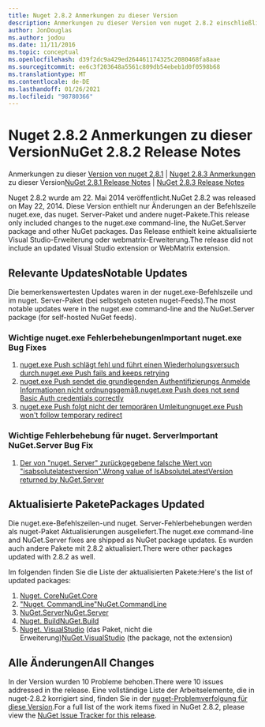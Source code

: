 ```yaml
---
title: Nuget 2.8.2 Anmerkungen zu dieser Version
description: Anmerkungen zu dieser Version von nuget 2.8.2 einschließlich bekannter Probleme, Fehlerbehebungen, hinzugefügter Features und dcrs.
author: JonDouglas
ms.author: jodou
ms.date: 11/11/2016
ms.topic: conceptual
ms.openlocfilehash: d39f2dc9a429ed264461174325c2080468fa8aae
ms.sourcegitcommit: ee6c3f203648a5561c809db54ebeb1d0f0598b68
ms.translationtype: MT
ms.contentlocale: de-DE
ms.lasthandoff: 01/26/2021
ms.locfileid: "98780366"
---
```

# <a name="nuget-282-release-notes"></a><span data-ttu-id="02ec5-103">Nuget 2.8.2 Anmerkungen zu dieser Version</span><span class="sxs-lookup"><span data-stu-id="02ec5-103">NuGet 2.8.2 Release Notes</span></span>

<span data-ttu-id="02ec5-104">Anmerkungen zu dieser [Version von nuget 2.8.1](../release-notes/nuget-2.8.1.md)  |  [Nuget 2.8.3 Anmerkungen](../release-notes/nuget-2.8.3.md) zu dieser Version</span><span class="sxs-lookup"><span data-stu-id="02ec5-104">[NuGet 2.8.1 Release Notes](../release-notes/nuget-2.8.1.md) | [NuGet 2.8.3 Release Notes](../release-notes/nuget-2.8.3.md)</span></span>

<span data-ttu-id="02ec5-105">Nuget 2.8.2 wurde am 22. Mai 2014 veröffentlicht.</span><span class="sxs-lookup"><span data-stu-id="02ec5-105">NuGet 2.8.2 was released on May 22, 2014.</span></span>  <span data-ttu-id="02ec5-106">Diese Version enthielt nur Änderungen an der Befehlszeile nuget.exe, das nuget. Server-Paket und andere nuget-Pakete.</span><span class="sxs-lookup"><span data-stu-id="02ec5-106">This release only included changes to the nuget.exe command-line, the NuGet.Server package and other NuGet packages.</span></span>  <span data-ttu-id="02ec5-107">Das Release enthielt keine aktualisierte Visual Studio-Erweiterung oder webmatrix-Erweiterung.</span><span class="sxs-lookup"><span data-stu-id="02ec5-107">The release did not include an updated Visual Studio extension or WebMatrix extension.</span></span>

## <a name="notable-updates"></a><span data-ttu-id="02ec5-108">Relevante Updates</span><span class="sxs-lookup"><span data-stu-id="02ec5-108">Notable Updates</span></span>

<span data-ttu-id="02ec5-109">Die bemerkenswertesten Updates waren in der nuget.exe-Befehlszeile und im nuget. Server-Paket (bei selbstgeh osteten nuget-Feeds).</span><span class="sxs-lookup"><span data-stu-id="02ec5-109">The most notable updates were in the nuget.exe command-line and the NuGet.Server package (for self-hosted NuGet feeds).</span></span>

### <a name="important-nugetexe-bug-fixes"></a><span data-ttu-id="02ec5-110">Wichtige nuget.exe Fehlerbehebungen</span><span class="sxs-lookup"><span data-stu-id="02ec5-110">Important nuget.exe Bug Fixes</span></span>

1. [<span data-ttu-id="02ec5-111">nuget.exe Push schlägt fehl und führt einen Wiederholungsversuch durch.</span><span class="sxs-lookup"><span data-stu-id="02ec5-111">nuget.exe Push fails and keeps retrying</span></span>](https://nuget.codeplex.com/workitem/4000)
1. [<span data-ttu-id="02ec5-112">nuget.exe Push sendet die grundlegenden Authentifizierungs Anmelde Informationen nicht ordnungsgemäß.</span><span class="sxs-lookup"><span data-stu-id="02ec5-112">nuget.exe Push does not send Basic Auth credentials correctly</span></span>](https://nuget.codeplex.com/workitem/4109)
1. [<span data-ttu-id="02ec5-113">nuget.exe Push folgt nicht der temporären Umleitung</span><span class="sxs-lookup"><span data-stu-id="02ec5-113">nuget.exe Push won't follow temporary redirect</span></span>](https://nuget.codeplex.com/workitem/4050)

### <a name="important-nugetserver-bug-fix"></a><span data-ttu-id="02ec5-114">Wichtige Fehlerbehebung für nuget. Server</span><span class="sxs-lookup"><span data-stu-id="02ec5-114">Important NuGet.Server Bug Fix</span></span>

1. [<span data-ttu-id="02ec5-115">Der von "nuget. Server" zurückgegebene falsche Wert von "isabsolutelatestversion".</span><span class="sxs-lookup"><span data-stu-id="02ec5-115">Wrong value of IsAbsoluteLatestVersion returned by NuGet.Server</span></span>](https://nuget.codeplex.com/workitem/4147)

## <a name="packages-updated"></a><span data-ttu-id="02ec5-116">Aktualisierte Pakete</span><span class="sxs-lookup"><span data-stu-id="02ec5-116">Packages Updated</span></span>

<span data-ttu-id="02ec5-117">Die nuget.exe-Befehlszeilen-und nuget. Server-Fehlerbehebungen werden als nuget-Paket Aktualisierungen ausgeliefert.</span><span class="sxs-lookup"><span data-stu-id="02ec5-117">The nuget.exe command-line and NuGet.Server fixes are shipped as NuGet package updates.</span></span>  <span data-ttu-id="02ec5-118">Es wurden auch andere Pakete mit 2.8.2 aktualisiert.</span><span class="sxs-lookup"><span data-stu-id="02ec5-118">There were other packages updated with 2.8.2 as well.</span></span>

<span data-ttu-id="02ec5-119">Im folgenden finden Sie die Liste der aktualisierten Pakete:</span><span class="sxs-lookup"><span data-stu-id="02ec5-119">Here's the list of updated packages:</span></span>

1. [<span data-ttu-id="02ec5-120">Nuget. Core</span><span class="sxs-lookup"><span data-stu-id="02ec5-120">NuGet.Core</span></span>](https://www.nuget.org/packages/NuGet.Core/)
1. [<span data-ttu-id="02ec5-121">"Nuget. CommandLine"</span><span class="sxs-lookup"><span data-stu-id="02ec5-121">NuGet.CommandLine</span></span>](https://www.nuget.org/packages/NuGet.CommandLine/)
1. [<span data-ttu-id="02ec5-122">NuGet.Server</span><span class="sxs-lookup"><span data-stu-id="02ec5-122">NuGet.Server</span></span>](https://www.nuget.org/packages/NuGet.Server/)
1. [<span data-ttu-id="02ec5-123">Nuget. Build</span><span class="sxs-lookup"><span data-stu-id="02ec5-123">NuGet.Build</span></span>](https://www.nuget.org/packages/NuGet.Build/)
1. <span data-ttu-id="02ec5-124">[Nuget. VisualStudio](https://www.nuget.org/packages/NuGet.VisualStudio/) (das Paket, nicht die Erweiterung)</span><span class="sxs-lookup"><span data-stu-id="02ec5-124">[NuGet.VisualStudio](https://www.nuget.org/packages/NuGet.VisualStudio/) (the package, not the extension)</span></span>

## <a name="all-changes"></a><span data-ttu-id="02ec5-125">Alle Änderungen</span><span class="sxs-lookup"><span data-stu-id="02ec5-125">All Changes</span></span>
<span data-ttu-id="02ec5-126">In der Version wurden 10 Probleme behoben.</span><span class="sxs-lookup"><span data-stu-id="02ec5-126">There were 10 issues addressed in the release.</span></span> <span data-ttu-id="02ec5-127">Eine vollständige Liste der Arbeitselemente, die in nuget-2.8.2 korrigiert sind, finden Sie in der [nuget-Problemverfolgung für diese Version](https://nuget.codeplex.com/workitem/list/advanced?keyword=&status=All&type=All&priority=All&release=NuGet%202.8.2&assignedTo=All&component=All&sortField=LastUpdatedDate&sortDirection=Descending&page=0&reasonClosed=All).</span><span class="sxs-lookup"><span data-stu-id="02ec5-127">For a full list of the work items fixed in NuGet 2.8.2, please view the [NuGet Issue Tracker for this release](https://nuget.codeplex.com/workitem/list/advanced?keyword=&status=All&type=All&priority=All&release=NuGet%202.8.2&assignedTo=All&component=All&sortField=LastUpdatedDate&sortDirection=Descending&page=0&reasonClosed=All).</span></span>
